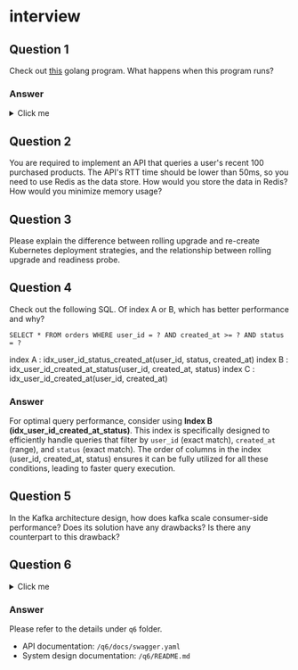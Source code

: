 # interview


## Question 1
Check out [this](https://hackmd.io/wp_lbzWrSc-vJFEpUb4OrQ?view) golang program. What happens when this program runs?

### Answer
<details>
  <summary>Click me</summary>
The code fragment has two problems.
- Array Size Too Large
- Deadlock

You can refer to the [link](https://github.com/EyesHuang/interview/q1) for fix version.


<u>Array Size Too Large</u>
It has the following error because Go has a limit on symbol size, typically around 2GB. ([ref link](https://github.com/golang/go/issues/9862))

**Error**
```
Build Error: go build -o C:\Users\YongTeng\interview\q1\__debug_bin4284365681.exe -gcflags all=-N -l .
# q1
./main.go:33:16: main..stmp_0: symbol too large (800000000000 bytes > 2000000000 bytes)
./main.go:33:16: main..stmp_1: symbol too large (800000000000 bytes > 2000000000 bytes) (exit status 1)
```

Correct `for _ = range [10e10]uint64{}` to `for i := 0; i < 10e10; i++`.


<u>Deadlock</u>
After the correction, it has the following error due to deadlcok.

**Error**
```
fatal error: all goroutines are asleep - deadlock!

goroutine 1 [semacquire]:
sync.runtime_Semacquire(0xc00000a050?)
	C:/Program Files/Go/src/runtime/sema.go:62 +0x25
sync.(*WaitGroup).Wait(0xc00000a050)
	C:/Program Files/Go/src/sync/waitgroup.go:116 +0x8b
main.main()
	C:/Users/YongTeng/interview/bitorpo/interview/q1/main.go:45 +0x270
```

Add `if else` statement for consistent lock ordering.

**Origin**
```
func transfer(from *User, to *User, amount uint64) {
	from.Lock.Lock()
	to.Lock.Lock()
	defer from.Lock.Unlock()
	defer to.Lock.Unlock()

	if from.Balance >= amount {
		from.Balance -= amount
		to.Balance += amount
	}
}
```

**Correction**
```
func transfer(from *User, to *User, amount uint64) {
	if from.ID < to.ID {
		from.Lock.Lock()
		defer from.Lock.Unlock()
		to.Lock.Lock()
		defer to.Lock.Unlock()
	} else {
		to.Lock.Lock()
		defer to.Lock.Unlock()
		from.Lock.Lock()
		defer from.Lock.Unlock()
	}

	if from.Balance >= amount {
		from.Balance -= amount
		to.Balance += amount
	}
}
```
</details>

## Question 2
You are required to implement an API that queries a user's recent 100
purchased products. The API's RTT time should be lower than 50ms, so you need to use
Redis as the data store. How would you store the data in Redis? How would you minimize
memory usage?


## Question 3
Please explain the difference between rolling upgrade and re-create
Kubernetes deployment strategies, and the relationship between rolling upgrade and
readiness probe.


## Question 4
Check out the following SQL. Of index A or B, which has better performance
and why?
```
SELECT * FROM orders WHERE user_id = ? AND created_at >= ? AND status = ?
```
index A : idx_user_id_status_created_at(user_id, status, created_at)
index B : idx_user_id_created_at_status(user_id, created_at, status)
index C : idx_user_id_created_at(user_id, created_at)

### Answer
For optimal query performance, consider using **Index B (idx_user_id_created_at_status)**.
This index is specifically designed to efficiently handle queries that filter by `user_id` (exact match), `created_at` (range), and `status` (exact match). The order of columns in the index (user_id, created_at, status) ensures it can be fully utilized for all these conditions, leading to faster query execution.

## Question 5
In the Kafka architecture design, how does kafka scale consumer-side
performance? Does its solution have any drawbacks? Is there any counterpart to this
drawback?


## Question 6
<details>
  <summary>Click me</summary>
Please follow the following requirements to implement an HTTP server and post
your GitHub repo link.
Design an HTTP server for the Tinder matching system. The HTTP server must support the
following three APIs:
1. AddSinglePersonAndMatch : Add a new user to the matching system and find any
possible matches for the new user.
2. RemoveSinglePerson : Remove a user from the matching system so that the user
cannot be matched anymore.
3. QuerySinglePeople : Find the most N possible matched single people, where N is a
request parameter.
Here is the matching rule:
- A single person has four input parameters: name, height, gender, and number of
wanted dates.
- Boys can only match girls who have lower height. Conversely, girls match boys who
are taller.
- Once the girl and boy match, they both use up one date. When their number of dates
becomes zero, they should be removed from the matching system.
Note : Please do not use other databases such as MySQL or Redis, just use in-memory
data structure which in application to store your data.
Other requirements :
- Unit test
- Docker image
- Structured project layout
- API documentation
- System design documentation that also explains the time complexity of your API
- You can list TBD tasks.

</details>

### Answer
Please refer to the details under `q6` folder.
- API documentation: `/q6/docs/swagger.yaml`
- System design documentation: `/q6/README.md`
